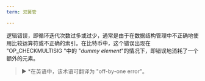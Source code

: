 ```yaml
---
term: 双簧管

---
```

逻辑错误，即循环迭代次数过多或过少，通常是由于在数据结构管理中不正确地使用比较运算符或不正确的索引。在比特币中，这个错误出现在 "OP_CHECKMULTISIG "中的 "*dummy element*"的情况下，即错误地消耗了一个额外的元素。

> ► *在英语中，该术语可翻译为 "off-by-one error"。
